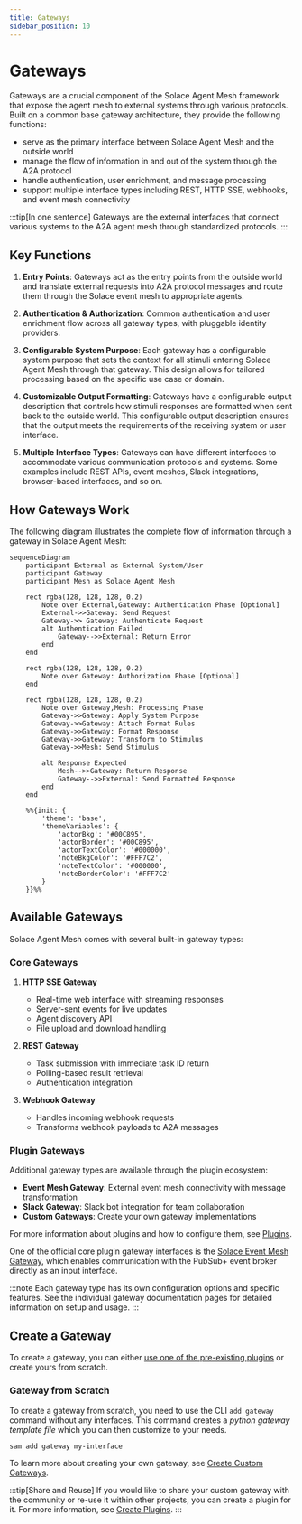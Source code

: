 ```yaml
---
title: Gateways
sidebar_position: 10
---
```


# Gateways

Gateways are a crucial component of the Solace Agent Mesh framework that expose the agent mesh to external systems through various protocols. Built on a common base gateway architecture, they provide the following functions:

- serve as the primary interface between Solace Agent Mesh and the outside world
- manage the flow of information in and out of the system through the A2A protocol
- handle authentication, user enrichment, and message processing
- support multiple interface types including REST, HTTP SSE, webhooks, and event mesh connectivity

:::tip[In one sentence]
Gateways are the external interfaces that connect various systems to the A2A agent mesh through standardized protocols.
:::

## Key Functions

1. **Entry Points**: Gateways act as the entry points from the outside world and translate external requests into A2A protocol messages and route them through the Solace event mesh to appropriate agents.

2. **Authentication & Authorization**: Common authentication and user enrichment flow across all gateway types, with pluggable identity providers.

3. **Configurable System Purpose**: Each gateway has a configurable system purpose that sets the context for all stimuli entering Solace Agent Mesh through that gateway. This design allows for tailored processing based on the specific use case or domain.

4. **Customizable Output Formatting**: Gateways have a configurable output description that controls how stimuli responses are formatted when sent back to the outside world. This configurable output description ensures that the output meets the requirements of the receiving system or user interface.

5. **Multiple Interface Types**: Gateways can have different interfaces to accommodate various communication protocols and systems. Some examples include REST APIs, event meshes, Slack integrations, browser-based interfaces, and so on.

## How Gateways Work

The following diagram illustrates the complete flow of information through a gateway in Solace Agent Mesh:

```mermaid
sequenceDiagram
    participant External as External System/User
    participant Gateway
    participant Mesh as Solace Agent Mesh

    rect rgba(128, 128, 128, 0.2)
        Note over External,Gateway: Authentication Phase [Optional]
        External->>Gateway: Send Request
        Gateway->> Gateway: Authenticate Request
        alt Authentication Failed
            Gateway-->>External: Return Error
        end
    end

    rect rgba(128, 128, 128, 0.2)
        Note over Gateway: Authorization Phase [Optional]
    end

    rect rgba(128, 128, 128, 0.2)
        Note over Gateway,Mesh: Processing Phase
        Gateway->>Gateway: Apply System Purpose
        Gateway->>Gateway: Attach Format Rules
        Gateway->>Gateway: Format Response
        Gateway->>Gateway: Transform to Stimulus
        Gateway->>Mesh: Send Stimulus

        alt Response Expected
            Mesh-->>Gateway: Return Response
            Gateway-->>External: Send Formatted Response
        end
    end

    %%{init: {
        'theme': 'base',
        'themeVariables': {
            'actorBkg': '#00C895',
            'actorBorder': '#00C895',
            'actorTextColor': '#000000',
            'noteBkgColor': '#FFF7C2',
            'noteTextColor': '#000000',
            'noteBorderColor': '#FFF7C2'
        }
    }}%%

```

## Available Gateways

Solace Agent Mesh comes with several built-in gateway types:

### Core Gateways

1. **HTTP SSE Gateway**
   - Real-time web interface with streaming responses
   - Server-sent events for live updates
   - Agent discovery API
   - File upload and download handling

2. **REST Gateway**
   - Task submission with immediate task ID return
   - Polling-based result retrieval
   - Authentication integration

3. **Webhook Gateway**
   - Handles incoming webhook requests
   - Transforms webhook payloads to A2A messages

### Plugin Gateways

Additional gateway types are available through the plugin ecosystem:

- **Event Mesh Gateway**: External event mesh connectivity with message transformation
- **Slack Gateway**: Slack bot integration for team collaboration
- **Custom Gateways**: Create your own gateway implementations

For more information about plugins and how to configure them, see [Plugins](./plugins.md).

One of the official core plugin gateway interfaces is the [Solace Event Mesh Gateway](https://github.com/SolaceLabs/solace-agent-mesh-core-plugins/tree/main/sam-event-mesh-gateway), which enables communication with the PubSub+ event broker directly as an input interface.

:::note
Each gateway type has its own configuration options and specific features. See the individual gateway documentation pages for detailed information on setup and usage.
:::

## Create a Gateway

To create a gateway, you can either [use one of the pre-existing plugins](./plugins.md#use-a-plugin) or create yours from scratch.


### Gateway from Scratch

To create a gateway from scratch, you need to use the CLI `add gateway` command without any interfaces. This command creates a _python gateway template file_ which you can then customize to your needs.

```sh
sam add gateway my-interface
```

To learn more about creating your own gateway, see [Create Custom Gateways](../developing/create-gateways.md).

:::tip[Share and Reuse]
If you would like to share your custom gateway with the community or re-use it within other projects, you can create a plugin for it. For more information, see [Create Plugins](./plugins.md#create-a-plugin).
:::
